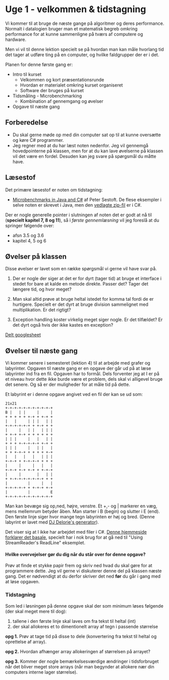 # Uge 1 - velkommen & tidstagning
Vi kommer til at bruge de næste gange på algoritmer og deres performance. 
Normalt i datalogien bruger man et matematisk begreb omkring performance for at kunne sammenligne på tværs af computere og hardware. 

Men vi vil til denne lektion specielt se på hvordan man kan måle hvorlang tid det tager at udføre ting på en computer, og hvilke faldgrupper der er i det.

Planen for denne første gang er:

- Intro til kurset
	- Velkommen og kort præsentationsrunde
	- Hvordan er materialet omkring kurset organiseret
	- Software der bruges på kurset
- Tidsmåling - Microbenchmarking
	- Kombination af gennemgang og øvelser
- Opgave til næste gang 

## Forberedelse
- Du skal gerne møde op med din computer sat op til at kunne oversætte og køre C# programmer. 
- Jeg regner med at du har læst noten nedenfor. Jeg vil gennemgå hovedpointerne på klassen, men for at du kan lave øvelserne på klassen vil det være en fordel. Desuden kan jeg svare på spørgsmål du måtte have.

## Læsestof
Det primære læsestof er noten om tidstagning:

- [Microbenchmarks in Java and C#](SestoftMicrobenchmarking.pdf) af Peter Sestoft. De flese eksempler i selve noten er skrevet i Java, men den [vedlagte zip-fil](benchmarks-csharp.zip) er i C#.  

Der er nogle generelle pointer i slutningen af noten det er godt at nå til (**specielt kapitel 7, 8 og 11**), så i *første gennemlæsning* vil jeg foreslå at du springer følgende over:

- afsn 3.5 og 3.6
- kapitel 4, 5 og 6

## Øvelser på klassen
Disse øvelser er lavet som en række spørgsmål vi gerne vil have svar på.

1. Der er nogle der siger at det er for dyrt (tager tid) at bruge et interface i stedet for bare at kalde en metode direkte. Passer det? Tager det længere tid, og hvor meget?

2. Man skal altid prøve at bruge heltal istedet for komma tal fordi de er hurtigere. Specielt er det dyrt at bruge division sammelignet med multiplikation. Er det rigtigt? 

3. Exception handling koster virkelig meget siger nogle. Er det tilfældet? Er det dyrt også hvis der ikke kastes en exception?

[Delt googlesheet](https://docs.google.com/document/d/1kKx3C0QdTLDLu-IkZZWWQfkYFaQGHFeAgWpuwRzvbik/edit?usp=sharing)

## Øvelser til næste gang
Vi kommer senere i semesteret (lektion 4) til at arbejde med grafer og labyrinter. Opgaven til næste gang er en opgave der går ud på at læse labyrinter ind fra en fil. Opgaven har to formål. Dels forventer jeg at I er på et niveau hvor dette ikke burde være et problem, dels skal vi alligevel bruge det senere. Og så er der muligheder for at måle tid på dette. 

Et labyrint er i denne opgave angivet ved en fil der kan se ud som:

```
21x21
+-+-+-+-+-+-+-+-+-+-+
B |   | |     |     |
+ + + + + +-+ + +-+ +
|   |     | | |   | |
+-+-+-+-+-+ + +-+ + +
|     |   | |   | | |
+ +-+ +-+ + + + + + +
| | |     |   |   | |
+ + + +-+-+-+-+ +-+ +
| | |     |   | |   |
+ + +-+-+ + + + + +-+
|   |   |   |   | | |
+-+-+ + +-+-+-+ + + +
|     |     |   |   |
+-+-+ +-+ +-+ + +-+-+
|     |       |   | |
+ +-+-+-+-+-+-+-+ + +
|         |     |   |
+-+-+-+-+ + +-+-+ +-+
|         |         E
+-+-+-+-+-+-+-+-+-+-+
```

Man kan bevæge sig op,ned, højre, venstre. Et +,- og | markerer en væg, mens mellemrum betyder åben. Man starter i B (begin) og slutter i E (end). 
Den første linje siger hvor mange tegn labyrinten er høj og bred. 
(Denne labyrint er lavet med [DJ Delorie's generator](http://www.delorie.com/game-room/mazes/genmaze.cgi)).

Det viser sig at I ikke har arbejdet med filer i C#. [Denne hjemmeside forklarer det basale](http://zetcode.com/articles/csharpreadtext/), specielt har i nok brug for at gå ned til "Using StreamReader's ReadLine" eksemplet.

#### Hvilke overvejelser gør du dig når du står over for denne opgave?
Prøv at finde et stykke papir frem og skriv ned hvad du skal gøre for at programmere dette. Jeg vil gerne vi diskuterer denne del på klassen næste gang. Det er nødvendigt at du derfor skriver det ned **før** du går i gang med at løse opgaven.

### Tidstagning
Som led i løsningen på denne opgave skal der som minimum løses følgende (der skal meget mere til dog):

1. tallene i den første linje skal laves om fra tekst til heltal (int)
2. der skal allokeres et to dimentionelt array af tegn i passende størrelse

**opg 1.** Prøv at tage tid på disse to dele (konvertering fra tekst til heltal og oprettelse af array).

**opg 2.** Hvordan afhænger array allokeringen af størrelsen på arrayet? 

**opg 3.** Kommer der nogle bemærkelsesværdige ændringer i tidsforbruget når det bliver meget store arrays (når man begynder at allokere nær din computers interne lager størrelse).
